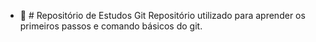 - 👋 # Repositório de Estudos Git
Repositório utilizado para aprender os primeiros passos e comando básicos do git.
